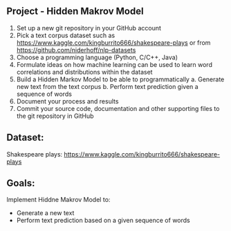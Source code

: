 ## Project - Hidden Makrov Model
1. Set up a new git repository in your GitHub account
2. Pick a text corpus dataset such as https://www.kaggle.com/kingburrito666/shakespeare-plays or from https://github.com/niderhoff/nlp-datasets
3. Choose a programming language (Python, C/C++, Java)
4. Formulate ideas on how machine learning can be used to learn word correlations and distributions within the dataset
5. Build a Hidden Markov Model to be able to programmatically
      a. Generate new text from the text corpus
      b. Perform text prediction given a sequence of words
6. Document your process and results
7. Commit your source code, documentation and other supporting files to the git repository in GitHub

## Dataset:
Shakespeare plays: https://www.kaggle.com/kingburrito666/shakespeare-plays

## Goals:
Implement Hiddne Makrov Model to:
- Generate a new text
- Perform text prediction based on a given sequence of words
